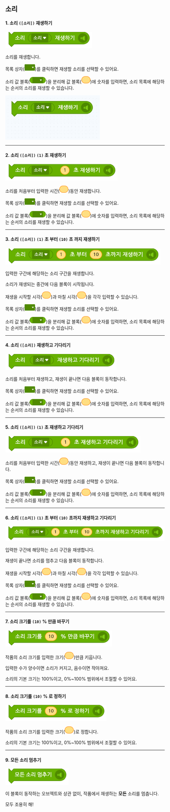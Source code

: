 ## 소리



#### 1. 소리 `([소리])` 재생하기



![block-sound](images/block-sound-01.png)



소리를 재생합니다.

목록 상자(<img src="images/icon/dropdown-sound.png" style="zoom:50%;" />)를 클릭하면 재생할 소리를 선택할 수 있어요.

소리 값 블록(<img src="images\icon\icon-soundvalue.png" alt="icon-soundvalue" style="zoom:50%;" />)을 분리해 값 블록(<img src="images/icon/value.png" alt="value" style="zoom:50%;" />)에 숫자를 입력하면, 소리 목록에 해당하는 순서의 소리를 재생할 수 있습니다.



<img src="images\window\sound-input-change.gif" alt="sound-input-change" style="zoom:70%;" />



-----



#### 2. 소리 `([소리])` `(1)` 초 재생하기



![block-sound](images/block-sound-02.png)



소리를 처음부터 입력한 시간(<img src="images/icon/value.png" alt="value" style="zoom:50%;" />)동안 재생합니다.

목록 상자(<img src="images/icon/dropdown-sound.png" style="zoom:50%;" />)를 클릭하면 재생할 소리를 선택할 수 있어요.

소리 값 블록(<img src="images\icon\icon-soundvalue.png" alt="icon-soundvalue" style="zoom:50%;" />)을 분리해 값 블록(<img src="images/icon/value.png" alt="value" style="zoom:50%;" />)에 숫자를 입력하면, 소리 목록에 해당하는 순서의 소리를 재생할 수 있습니다.



-----



#### 3. 소리 `([소리])` `(1)` 초 부터 `(10)` 초 까지 재생하기

####  

![block-sound](images/block-sound-03.png)



입력한 구간에 해당하는 소리 구간을 재생합니다. 

소리가 재생되는 중간에 다음 블록이 시작됩니다. 

재생을 시작할 시각(<img src="images/icon/value.png" alt="value" style="zoom:50%;" />)과 마칠 시각(<img src="images/icon/value.png" alt="value" style="zoom:50%;" />)을 각각 입력할 수 있습니다.

목록 상자(<img src="images/icon/dropdown-sound.png" style="zoom:50%;" />)를 클릭하면 재생할 소리를 선택할 수 있어요.

소리 값 블록(<img src="images\icon\icon-soundvalue.png" alt="icon-soundvalue" style="zoom:50%;" />)을 분리해 값 블록(<img src="images/icon/value.png" alt="value" style="zoom:50%;" />)에 숫자를 입력하면, 소리 목록에 해당하는 순서의 소리를 재생할 수 있습니다.



-----



#### 4. 소리 `([소리])` 재생하고 기다리기



![block-sound](images/block-sound-04.png)



소리를 처음부터 재생하고, 재생이 끝나면 다음 블록이 동작합니다.

목록 상자(<img src="images/icon/dropdown-sound.png" style="zoom:50%;" />)를 클릭하면 재생할 소리를 선택할 수 있어요.

소리 값 블록(<img src="images\icon\icon-soundvalue.png" alt="icon-soundvalue" style="zoom:50%;" />)을 분리해 값 블록(<img src="images/icon/value.png" alt="value" style="zoom:50%;" />)에 숫자를 입력하면, 소리 목록에 해당하는 순서의 소리를 재생할 수 있습니다.



-----



#### 5. 소리 `([소리])` `(1)` 초 재생하고 기다리기



![block-sound](images/block-sound-05.png)



소리를 처음부터 입력한 시간(<img src="images/icon/value.png" alt="value" style="zoom:50%;" />)동안 재생하고, 재생이 끝나면 다음 블록이 동작합니다.

목록 상자(<img src="images/icon/dropdown-sound.png" style="zoom:50%;" />)를 클릭하면 재생할 소리를 선택할 수 있어요.

소리 값 블록(<img src="images\icon\icon-soundvalue.png" alt="icon-soundvalue" style="zoom:50%;" />)을 분리해 값 블록(<img src="images/icon/value.png" alt="value" style="zoom:50%;" />)에 숫자를 입력하면, 소리 목록에 해당하는 순서의 소리를 재생할 수 있습니다.



-----



#### 6. 소리 `([소리])` `(1)` 초 부터 `(10)` 초까지 재생하고 기다리기



![block-sound](images/block-sound-06.png)



입력한 구간에 해당하는 소리 구간을 재생합니다.  

재생이 끝나면 소리를 멈추고 다음 블록이 동작합니다.                     

재생을 시작할 시각(<img src="images/icon/value.png" alt="value" style="zoom:50%;" />)과 마칠 시각(<img src="images/icon/value.png" alt="value" style="zoom:50%;" />)을 각각 입력할 수 있습니다.

목록 상자(<img src="images/icon/dropdown-sound.png" style="zoom:50%;" />)를 클릭하면 재생할 소리를 선택할 수 있어요.

소리 값 블록(<img src="images\icon\icon-soundvalue.png" alt="icon-soundvalue" style="zoom:50%;" />)을 분리해 값 블록(<img src="images/icon/value.png" alt="value" style="zoom:50%;" />)에 숫자를 입력하면, 소리 목록에 해당하는 순서의 소리를 재생할 수 있습니다.



-----



#### 7. 소리 크기를 `(10)` % 만큼 바꾸기



![block-sound](images/block-sound-07.png)



작품의 소리 크기를 입력한 크기(<img src="images/icon/value.png" alt="value" style="zoom:50%;" />)만큼 키웁니다.

입력한 수가 양수이면 소리가 커지고, 음수이면 작아져요.

소리의 기본 크기는 100%이고, 0%~100% 범위에서 조절할 수 있어요.



-----



#### 8. 소리 크기를 `(10)` % 로 정하기



![block-sound](images/block-sound-08.png)



작품의 소리 크기를 입력한 크기(<img src="images/icon/value.png" alt="value" style="zoom:50%;" />)로 정합니다.

소리의 기본 크기는 100%이고, 0%~100% 범위에서 조절할 수 있어요.



-----



#### 9. 모든 소리 멈추기



![block-sound](images/block-sound-09.png)



이 블록이 동작하는 오브젝트와 상관 없이, 작품에서 재생하는 **모든** 소리를 멈춥니다.

모두 조용히 해!


